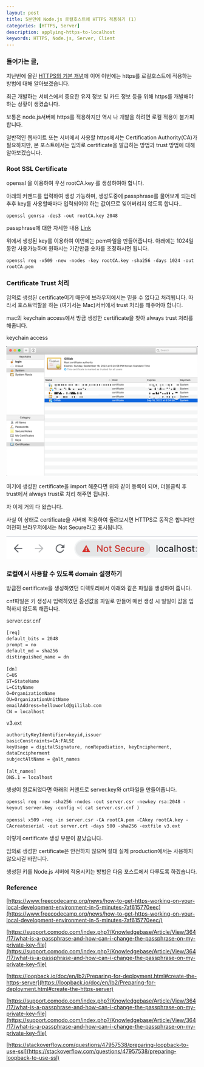 ```yaml
---
layout: post
title: 5분만에 Node.js 로컬호스트에 HTTPS 적용하기 (1)
categories: [HTTPS, Server]
description: applying-https-to-localhost
keywords: HTTPS, Node.js, Server, Client
---
```


### 들어가는 글,

지난번에 올린 [HTTPS의 기본 개념](https://cydp0127.github.io/2019/12/04/understanding-of-https)에 이어 이번에는 https를 로컬호스트에 적용하는 방법에 대해 알아보겠습니다.

최근 개발하는 서비스에서 중요한 유저 정보 및 카드 정보 등을 위해 https를 개발해야 하는 상황이 생겼습니다. 

보통은 node.js서버에 https를 적용하지만 역시 나 개발을 하려면 로컬 적용이 불가피합니다.

일반적인 웹사이트 또는 서버에서 사용할 https에서는 Certification Authority(CA)가 필요하지만, 본 포스트에서는 임의로 certificate을 발급하는 방법과 trust 방법에 대해 알아보겠습니다.

### Root SSL Certificate

openssl 을 이용하여 우선 rootCA.key 를 생성하여야 합니다. 

아래의 커맨드를 입력하여 생성 가능하며, 생성도중에 passphrase를 물어보게 되는데 추후 key를 사용할때마다 입력되어야 하는 값이므로 잊어버리지 않도록 합니다..

    openssl genrsa -des3 -out rootCA.key 2048

passphrase에 대한 자세한 내용 [Link](https://support.comodo.com/index.php?/Knowledgebase/Article/View/364/17/what-is-a-passphrase-and-how-can-i-change-the-passphrase-on-my-private-key-file)

위에서 생성된 key를 이용하여 이번에는 pem파일을 만들어줍니다. 아래에는 1024일동안 사용가능하며 원하시는 기간만큼 숫자를 조정하시면 됩니다.

    openssl req -x509 -new -nodes -key rootCA.key -sha256 -days 1024 -out rootCA.pem

### Certificate Trust 처리

임의로 생성된 certificate이기 때문에 브라우저에서는 믿을 수 없다고 처리됩니다. 따라서 호스트역할을 하는 (여기서는 Mac)서버에서 trust 처리를 해주어야 합니다.

mac의 keychain access에서 방금 생성한 certificate을 찾아 always trust 처리를 해줍니다.

keychain access

![](/images/posts/https/keychain.png)

여기에 생성한 certificate을 import 해준다면 위와 같이 등록이 되며, 더블클릭 후 trust에서 always trust로 처리 해주면 됩니다.

자 이제 거의 다 왔습니다.

사실 이 상태로 certificate을 서버에 적용하여 돌려보시면 HTTPS로 동작은 합니다만 여전히 브라우저에서는 Not Secure라고 표시됩니다.

![](/images/posts/https/not-secure.png)

### 로컬에서 사용할 수 있도록 domain 설정하기

방금전 certificate을 생성하였던 디렉토리에서 아래와 같은 파일을 생성하여 줍니다.

cnf파일은 키 생성시 입력하였던 옵션값을 파일로 만들어 매번 생성 시 일일이 값을 입력하지 않도록 해줍니다.

server.csr.cnf

    [req]
    default_bits = 2048
    prompt = no
    default_md = sha256
    distinguished_name = dn
    
    [dn]
    C=US
    ST=StateName
    L=CityName
    O=OrganizationName
    OU=OrganizationUnitName
    emailAddress=helloworld@gililab.com
    CN = localhost

v3.ext

    authorityKeyIdentifier=keyid,issuer
    basicConstraints=CA:FALSE
    keyUsage = digitalSignature, nonRepudiation, keyEncipherment, dataEncipherment
    subjectAltName = @alt_names
    
    [alt_names]
    DNS.1 = localhost

생성이 완료되었다면 아래의 커맨드로 server.key와 crt파일을 만들어줍니다.

    openssl req -new -sha256 -nodes -out server.csr -newkey rsa:2048 -keyout server.key -config <( cat server.csr.cnf )

    openssl x509 -req -in server.csr -CA rootCA.pem -CAkey rootCA.key -CAcreateserial -out server.crt -days 500 -sha256 -extfile v3.ext

이렇게 certificate 생성 부분이 끝났습니다.

임의로 생성한 certificate은 안전하지 않으며 절대 실제 production에서는 사용하지 않으시길 바랍니다.

생성된 키를 Node.js 서버에 적용시키는 방법은 다음 포스트에서 다루도록 하겠습니다.

### Reference

[https://www.freecodecamp.org/news/how-to-get-https-working-on-your-local-development-environment-in-5-minutes-7af615770eec](https://www.freecodecamp.org/news/how-to-get-https-working-on-your-local-development-environment-in-5-minutes-7af615770eec/)

[https://support.comodo.com/index.php?/Knowledgebase/Article/View/364/17/what-is-a-passphrase-and-how-can-i-change-the-passphrase-on-my-private-key-file](https://support.comodo.com/index.php?/Knowledgebase/Article/View/364/17/what-is-a-passphrase-and-how-can-i-change-the-passphrase-on-my-private-key-file)

[https://loopback.io/doc/en/lb2/Preparing-for-deployment.html#create-the-https-server](https://loopback.io/doc/en/lb2/Preparing-for-deployment.html#create-the-https-server)

[https://support.comodo.com/index.php?/Knowledgebase/Article/View/364/17/what-is-a-passphrase-and-how-can-i-change-the-passphrase-on-my-private-key-file](https://support.comodo.com/index.php?/Knowledgebase/Article/View/364/17/what-is-a-passphrase-and-how-can-i-change-the-passphrase-on-my-private-key-file)

[https://stackoverflow.com/questions/47957538/preparing-loopback-to-use-ssl](https://stackoverflow.com/questions/47957538/preparing-loopback-to-use-ssl)
